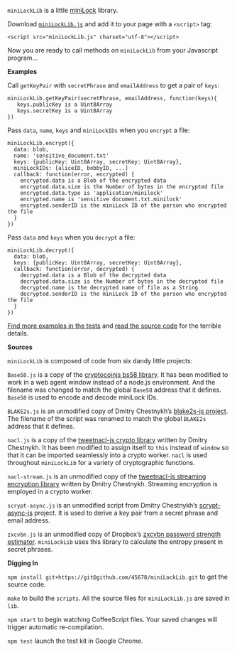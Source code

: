`miniLockLib` is a little [miniLock](http://minilock.io/) library.

Download [`miniLockLib.js`](https://raw.githubusercontent.com/45678/miniLockLib/master/scripts/miniLockLib.js) and add it to your page with a `<script>` tag:

    <script src="miniLockLib.js" charset="utf-8"></script>

Now you are ready to call methods on `miniLockLib` from your Javascript program...

__Examples__

Call `getKeyPair` with `secretPhrase` and `emailAddress` to get a pair of `keys`:

    miniLockLib.getKeyPair(secretPhrase, emailAddress, function(keys){
       keys.publicKey is a Uint8Array
       keys.secretKey is a Uint8Array
    })

Pass `data`, `name`, `keys` and `miniLockIDs` when you `encrypt` a file:

    miniLockLib.encrypt({
      data: blob,
      name: 'sensitive_document.txt'
      keys: {publicKey: Uint8Array, secretKey: Uint8Array},
      miniLockIDs: [aliceID, bobbyID, ...]
      callback: function(error, encrypted) {
        encrypted.data is a Blob of the encrypted data
        encrypted.data.size is the Number of bytes in the encrypted file
        encrypted.data.type is 'application/minilock'
        encrypted.name is 'sensitive document.txt.minilock'
        encrypted.senderID is the miniLock ID of the person who encrypted the file
      }
    })

Pass `data` and `keys` when you `decrypt` a file:

    miniLockLib.decrypt({
      data: blob,
      keys: {publicKey: Uint8Array, secretKey: Uint8Array},
      callback: function(error, decrypted) {
        decrypted.data is a Blob of the decrypted data
        decrypted.data.size is the Number of bytes in the decrypted file 
        decrypted.name is the decrypted name of file as a String
        decrypted.senderID is the miniLock ID of the person who encrypted the file
      }
    })

[Find more examples in the tests](https://github.com/45678/miniLockLib/blob/master/tests/0%20A%20demo%20of...%20tests.coffee) and [read the source code](https://github.com/45678/miniLockLib/blob/master/index.coffee) for the terrible details.

__Sources__

`miniLockLib` is composed of code from six dandy little projects:

`Base58.js` is a copy of the [cryptocoinjs bs58 library](https://github.com/cryptocoinjs/bs58). It has been modified to work in a web agent window instead of a node.js environment. And the filename was changed to match the global `Base58` address that it defines. `Base58` is used to encode and decode miniLock IDs.

`BLAKE2s.js` is an unmodified copy of Dmitry Chestnykh’s [blake2s-js project](https://github.com/dchest/blake2s-js). The filename of the script was renamed to match the global `BLAKE2s` address that it defines.

`nacl.js` is a copy of the [tweetnacl-js crypto library](https://github.com/dchest/tweetnacl-js) written by Dmitry Chestnykh. It has been modified to assign itself to `this` instead of `window` so that it can be imported seamlessly into a crypto worker. `nacl` is used throughout `miniLockLib` for a variety of cryptographic functions.

`nacl-stream.js` is an unmodified copy of the [tweetnacl-js streaming encryption library](https://github.com/dchest/nacl-stream-js) written by Dmitry Chestnykh. Streaming encryption is employed in a crypto worker.

`scrypt-async.js` is an unmodified script from Dmitry Chestnykh’s [scrypt-async-js](https://github.com/dchest/scrypt-async-js) project. It is used to derive a key pair from a secret phrase and email address. 

`zxcvbn.js` is an unmodified copy of Dropbox’s [zxcvbn password strength estimator](https://github.com/dropbox/zxcvbn). `miniLockLib` uses this library to calculate the entropy present in secret phrases. 

__Digging In__

`npm install git+https://git@github.com/45678/miniLockLib.git` to get the source code.

`make` to build the `scripts`. All the source files for `miniLockLib.js` are saved in `lib`.

`npm start` to begin watching CoffeeScript files. Your saved changes will trigger automatic re-compilation.

`npm test` launch the test kit in Google Chrome.
